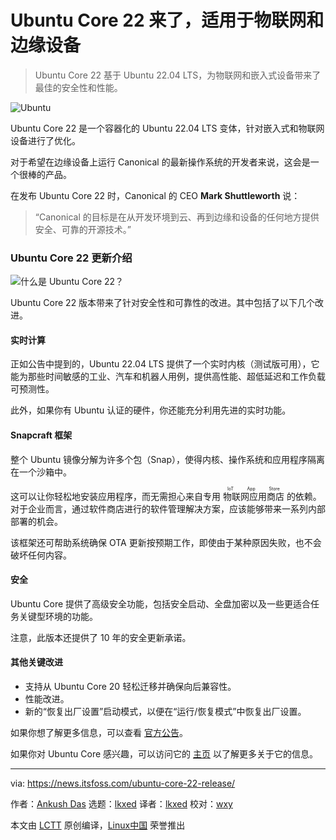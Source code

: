 [#]: subject: "Ubuntu Core 22 is Here for IoT and Edge Devices"
[#]: via: "https://news.itsfoss.com/ubuntu-core-22-release/"
[#]: author: "Ankush Das https://news.itsfoss.com/author/ankush/"
[#]: collector: "lkxed"
[#]: translator: "lkxed"
[#]: reviewer: "wxy"
[#]: publisher: "wxy"
[#]: url: "https://linux.cn/article-14730-1.html"

Ubuntu Core 22 来了，适用于物联网和边缘设备
======

> Ubuntu Core 22 基于 Ubuntu 22.04 LTS，为物联网和嵌入式设备带来了最佳的安全性和性能。

![Ubuntu][1]

Ubuntu Core 22 是一个容器化的 Ubuntu 22.04 LTS 变体，针对嵌入式和物联网设备进行了优化。

对于希望在边缘设备上运行 Canonical 的最新操作系统的开发者来说，这会是一个很棒的产品。

在发布 Ubuntu Core 22 时，Canonical 的 CEO **Mark Shuttleworth** 说：

> “Canonical 的目标是在从开发环境到云、再到边缘和设备的任何地方提供安全、可靠的开源技术。”

### Ubuntu Core 22 更新介绍

![什么是 Ubuntu Core 22？][2]

Ubuntu Core 22 版本带来了针对安全性和可靠性的改进。其中包括了以下几个改进。

#### 实时计算

正如公告中提到的，Ubuntu 22.04 LTS 提供了一个实时内核（测试版可用），它能为那些时间敏感的工业、汽车和机器人用例，提供高性能、超低延迟和工作负载可预测性。

此外，如果你有 Ubuntu 认证的硬件，你还能充分利用先进的实时功能。

#### Snapcraft 框架

整个 Ubuntu 镜像分解为许多个包（Snap），使得内核、操作系统和应用程序隔离在一个沙箱中。

这可以让你轻松地安装应用程序，而无需担心来自专用 <ruby>物联网应用商店<rt>IoT App Store</rt></ruby> 的依赖。对于企业而言，通过软件商店进行的软件管理解决方案，应该能够带来一系列内部部署的机会。

该框架还可帮助系统确保 OTA 更新按预期工作，即使由于某种原因失败，也不会破坏任何内容。

#### 安全

Ubuntu Core 提供了高级安全功能，包括安全启动、全盘加密以及一些更适合任务关键型环境的功能。

注意，此版本还提供了 10 年的安全更新承诺。

#### 其他关键改进

* 支持从 Ubuntu Core 20 轻松迁移并确保向后兼容性。
* 性能改进。
* 新的“恢复出厂设置”启动模式，以便在“运行/恢复模式”中恢复出厂设置。

如果你想了解更多信息，可以查看 [官方公告][3]。

如果你对 Ubuntu Core 感兴趣，可以访问它的 [主​​页][4] 以了解更多关于它的信息。

--------------------------------------------------------------------------------

via: https://news.itsfoss.com/ubuntu-core-22-release/

作者：[Ankush Das][a]
选题：[lkxed][b]
译者：[lkxed](https://github.com/lkxed)
校对：[wxy](https://github.com/wxy)

本文由 [LCTT](https://github.com/LCTT/TranslateProject) 原创编译，[Linux中国](https://linux.cn/) 荣誉推出

[a]: https://news.itsfoss.com/author/ankush/
[b]: https://github.com/lkxed
[1]: https://news.itsfoss.com/wp-content/uploads/2022/06/ubuntu-22-core.jpg
[2]: https://youtu.be/6NDWqH1SrGs
[3]: https://ubuntu.com/blog/canonical-ubuntu-core-22-is-now-available-optimised-for-iot-and-embedded-devices
[4]: https://ubuntu.com/core
